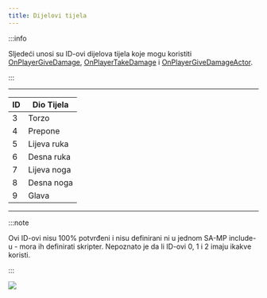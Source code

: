 ```yaml
---
title: Dijelovi tijela
---
```


:::info

Sljedeći unosi su ID-ovi dijelova tijela koje mogu koristiti [OnPlayerGiveDamage](../callbacks/OnPlayerGiveDamage), [OnPlayerTakeDamage](../callbacks/OnPlayerTakeDamage) i [OnPlayerGiveDamageActor](../callbacks/OnPlayerGiveDamageActor).

:::

---

| ID  | Dio Tijela  |
| --- | ----------- |
| 3   | Torzo       |
| 4   | Prepone     |
| 5   | Lijeva ruka |
| 6   | Desna ruka  |
| 7   | Lijeva noga |
| 8   | Desna noga  |
| 9   | Glava       |

---

:::note

Ovi ID-ovi nisu 100% potvrđeni i nisu definirani ni u jednom SA-MP include-u - mora ih definirati skripter. Nepoznato je da li ID-ovi 0, 1 i 2 imaju ikakve koristi.

:::

![](https://assets.open.mp/assets/images/bodyParts/Body_parts.jpg)
